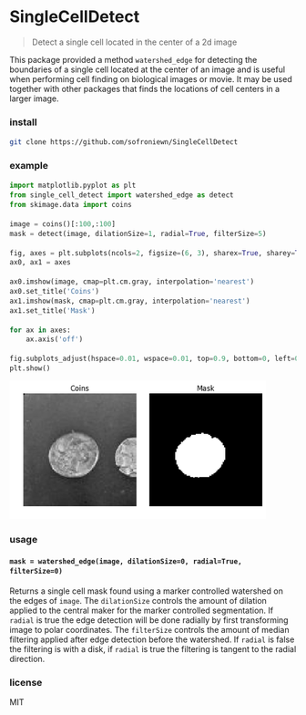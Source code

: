# SingleCellDetect

> Detect a single cell located in the center of a 2d image

This package provided a method `watershed_edge` for detecting the boundaries of a single cell located at the center of an image and is useful when performing cell finding on biological images or movie. It may be used together with other packages that finds the locations of cell centers in a larger image.

### install

```bash
git clone https://github.com/sofroniewn/SingleCellDetect
```

### example
```python
import matplotlib.pyplot as plt
from single_cell_detect import watershed_edge as detect
from skimage.data import coins

image = coins()[:100,:100]
mask = detect(image, dilationSize=1, radial=True, filterSize=5)

fig, axes = plt.subplots(ncols=2, figsize=(6, 3), sharex=True, sharey=True, subplot_kw={'adjustable':'box-forced'})
ax0, ax1 = axes

ax0.imshow(image, cmap=plt.cm.gray, interpolation='nearest')
ax0.set_title('Coins')
ax1.imshow(mask, cmap=plt.cm.gray, interpolation='nearest')
ax1.set_title('Mask')

for ax in axes:
    ax.axis('off')

fig.subplots_adjust(hspace=0.01, wspace=0.01, top=0.9, bottom=0, left=0, right=1)
plt.show()
```

<img src="./example.png" width="450">

### usage

#### `mask = watershed_edge(image, dilationSize=0, radial=True, filterSize=0)`

Returns a single cell mask found using a marker controlled watershed on the
edges of `image`. The `dilationSize`  controls the amount of dilation applied
to the central maker for the marker controlled segmentation. If `radial` is
true the edge detection will be done radially by first transforming image to
polar coordinates. The `filterSize` controls the amount of median filtering
applied after edge detection before the watershed. If `radial` is false the
filtering is with a disk, if `radial` is true the filtering is tangent to the
radial direction.


### license
MIT
